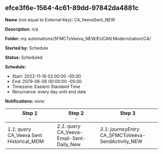 ## efce3f6e-1564-4c61-89dd-97842da4881c

**Name** (not equal to External Key)**:** CA_VeevaSent_NEW

**Description:** n/a

**Folder:** my automations/SFMCToVeeva_NEW/EUCAN Modernization/CA/

**Started by:** Schedule

**Status:** Scheduled

**Schedule:**

* Start: 2022-11-16 02:00:00 -05:00
* End: 2079-06-06 00:00:00 -05:00
* Timezone: Eastern Standard Time
* Recurrance: every day until end date

**Notifications:** _none_


| Step 1<br>_<small>-</small>_ | Step 2<br>_<small>-</small>_ | Step 3<br>_<small>-</small>_ |
| --- | --- | --- |
| _1.1: query_<br>CA_Veeva Sent Historical_MDM | _2.1: query_<br>CA_Veeva-Email-Sent-Daily_New | _3.1: journeyEntry_<br>CA_SFMCToVeeva-SendActivity_NEW |
